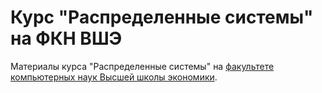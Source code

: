 # Курс "Распределенные системы" на ФКН ВШЭ

Материалы курса "Распределенные системы" на [факультете компьютерных наук Высшей школы экономики](https://cs.hse.ru/).